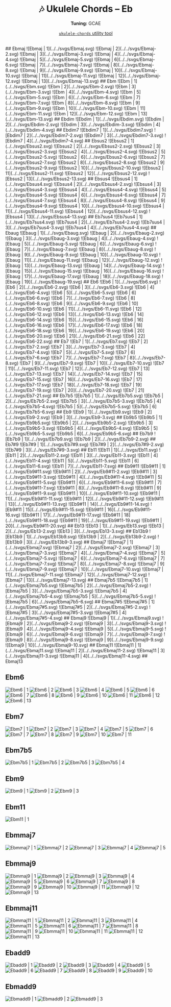 <div align="center">
	<h1>🎶 Ukulele Chords – Eb</h1>
	<p>
		<strong>Tuning:</strong> GCAE
	</p>
	<p>
    <a href="https://github.com/capevace/ukulele-chords"><code>ukulele-chords</code> utility tool</a>
	</p>
</div>
<br>
## Ebmaj
![Ebmaj | 1](../../svgs/Ebmaj.svg) ![Ebmaj | 2](../../svgs/Ebmaj-2.svg) ![Ebmaj | 3](../../svgs/Ebmaj-3.svg) ![Ebmaj | 4](../../svgs/Ebmaj-4.svg) ![Ebmaj | 5](../../svgs/Ebmaj-5.svg) ![Ebmaj | 6](../../svgs/Ebmaj-6.svg) ![Ebmaj | 7](../../svgs/Ebmaj-7.svg) ![Ebmaj | 8](../../svgs/Ebmaj-8.svg) ![Ebmaj | 9](../../svgs/Ebmaj-9.svg) ![Ebmaj | 10](../../svgs/Ebmaj-10.svg) ![Ebmaj | 11](../../svgs/Ebmaj-11.svg) ![Ebmaj | 12](../../svgs/Ebmaj-12.svg) ![Ebmaj | 13](../../svgs/Ebmaj-13.svg) 
## Ebm
![Ebm | 1](../../svgs/Ebm.svg) ![Ebm | 2](../../svgs/Ebm-2.svg) ![Ebm | 3](../../svgs/Ebm-3.svg) ![Ebm | 4](../../svgs/Ebm-4.svg) ![Ebm | 5](../../svgs/Ebm-5.svg) ![Ebm | 6](../../svgs/Ebm-6.svg) ![Ebm | 7](../../svgs/Ebm-7.svg) ![Ebm | 8](../../svgs/Ebm-8.svg) ![Ebm | 9](../../svgs/Ebm-9.svg) ![Ebm | 10](../../svgs/Ebm-10.svg) ![Ebm | 11](../../svgs/Ebm-11.svg) ![Ebm | 12](../../svgs/Ebm-12.svg) ![Ebm | 13](../../svgs/Ebm-13.svg) 
## Ebdim
![Ebdim | 1](../../svgs/Ebdim.svg) ![Ebdim | 2](../../svgs/Ebdim-2.svg) ![Ebdim | 3](../../svgs/Ebdim-3.svg) ![Ebdim | 4](../../svgs/Ebdim-4.svg) 
## Ebdim7
![Ebdim7 | 1](../../svgs/Ebdim7.svg) ![Ebdim7 | 2](../../svgs/Ebdim7-2.svg) ![Ebdim7 | 3](../../svgs/Ebdim7-3.svg) ![Ebdim7 | 4](../../svgs/Ebdim7-4.svg) 
## Ebsus2
![Ebsus2 | 1](../../svgs/Ebsus2.svg) ![Ebsus2 | 2](../../svgs/Ebsus2-2.svg) ![Ebsus2 | 3](../../svgs/Ebsus2-3.svg) ![Ebsus2 | 4](../../svgs/Ebsus2-4.svg) ![Ebsus2 | 5](../../svgs/Ebsus2-5.svg) ![Ebsus2 | 6](../../svgs/Ebsus2-6.svg) ![Ebsus2 | 7](../../svgs/Ebsus2-7.svg) ![Ebsus2 | 8](../../svgs/Ebsus2-8.svg) ![Ebsus2 | 9](../../svgs/Ebsus2-9.svg) ![Ebsus2 | 10](../../svgs/Ebsus2-10.svg) ![Ebsus2 | 11](../../svgs/Ebsus2-11.svg) ![Ebsus2 | 12](../../svgs/Ebsus2-12.svg) ![Ebsus2 | 13](../../svgs/Ebsus2-13.svg) 
## Ebsus4
![Ebsus4 | 1](../../svgs/Ebsus4.svg) ![Ebsus4 | 2](../../svgs/Ebsus4-2.svg) ![Ebsus4 | 3](../../svgs/Ebsus4-3.svg) ![Ebsus4 | 4](../../svgs/Ebsus4-4.svg) ![Ebsus4 | 5](../../svgs/Ebsus4-5.svg) ![Ebsus4 | 6](../../svgs/Ebsus4-6.svg) ![Ebsus4 | 7](../../svgs/Ebsus4-7.svg) ![Ebsus4 | 8](../../svgs/Ebsus4-8.svg) ![Ebsus4 | 9](../../svgs/Ebsus4-9.svg) ![Ebsus4 | 10](../../svgs/Ebsus4-10.svg) ![Ebsus4 | 11](../../svgs/Ebsus4-11.svg) ![Ebsus4 | 12](../../svgs/Ebsus4-12.svg) ![Ebsus4 | 13](../../svgs/Ebsus4-13.svg) 
## Eb7sus4
![Eb7sus4 | 1](../../svgs/Eb7sus4.svg) ![Eb7sus4 | 2](../../svgs/Eb7sus4-2.svg) ![Eb7sus4 | 3](../../svgs/Eb7sus4-3.svg) ![Eb7sus4 | 4](../../svgs/Eb7sus4-4.svg) 
## Ebaug
![Ebaug | 1](../../svgs/Ebaug.svg) ![Ebaug | 2](../../svgs/Ebaug-2.svg) ![Ebaug | 3](../../svgs/Ebaug-3.svg) ![Ebaug | 4](../../svgs/Ebaug-4.svg) ![Ebaug | 5](../../svgs/Ebaug-5.svg) ![Ebaug | 6](../../svgs/Ebaug-6.svg) ![Ebaug | 7](../../svgs/Ebaug-7.svg) ![Ebaug | 8](../../svgs/Ebaug-8.svg) ![Ebaug | 9](../../svgs/Ebaug-9.svg) ![Ebaug | 10](../../svgs/Ebaug-10.svg) ![Ebaug | 11](../../svgs/Ebaug-11.svg) ![Ebaug | 12](../../svgs/Ebaug-12.svg) ![Ebaug | 13](../../svgs/Ebaug-13.svg) ![Ebaug | 14](../../svgs/Ebaug-14.svg) ![Ebaug | 15](../../svgs/Ebaug-15.svg) ![Ebaug | 16](../../svgs/Ebaug-16.svg) ![Ebaug | 17](../../svgs/Ebaug-17.svg) ![Ebaug | 18](../../svgs/Ebaug-18.svg) ![Ebaug | 19](../../svgs/Ebaug-19.svg) 
## Eb6
![Eb6 | 1](../../svgs/Eb6.svg) ![Eb6 | 2](../../svgs/Eb6-2.svg) ![Eb6 | 3](../../svgs/Eb6-3.svg) ![Eb6 | 4](../../svgs/Eb6-4.svg) ![Eb6 | 5](../../svgs/Eb6-5.svg) ![Eb6 | 6](../../svgs/Eb6-6.svg) ![Eb6 | 7](../../svgs/Eb6-7.svg) ![Eb6 | 8](../../svgs/Eb6-8.svg) ![Eb6 | 9](../../svgs/Eb6-9.svg) ![Eb6 | 10](../../svgs/Eb6-10.svg) ![Eb6 | 11](../../svgs/Eb6-11.svg) ![Eb6 | 12](../../svgs/Eb6-12.svg) ![Eb6 | 13](../../svgs/Eb6-13.svg) ![Eb6 | 14](../../svgs/Eb6-14.svg) ![Eb6 | 15](../../svgs/Eb6-15.svg) ![Eb6 | 16](../../svgs/Eb6-16.svg) ![Eb6 | 17](../../svgs/Eb6-17.svg) ![Eb6 | 18](../../svgs/Eb6-18.svg) ![Eb6 | 19](../../svgs/Eb6-19.svg) ![Eb6 | 20](../../svgs/Eb6-20.svg) ![Eb6 | 21](../../svgs/Eb6-21.svg) ![Eb6 | 22](../../svgs/Eb6-22.svg) 
## Eb7
![Eb7 | 1](../../svgs/Eb7.svg) ![Eb7 | 2](../../svgs/Eb7-2.svg) ![Eb7 | 3](../../svgs/Eb7-3.svg) ![Eb7 | 4](../../svgs/Eb7-4.svg) ![Eb7 | 5](../../svgs/Eb7-5.svg) ![Eb7 | 6](../../svgs/Eb7-6.svg) ![Eb7 | 7](../../svgs/Eb7-7.svg) ![Eb7 | 8](../../svgs/Eb7-8.svg) ![Eb7 | 9](../../svgs/Eb7-9.svg) ![Eb7 | 10](../../svgs/Eb7-10.svg) ![Eb7 | 11](../../svgs/Eb7-11.svg) ![Eb7 | 12](../../svgs/Eb7-12.svg) ![Eb7 | 13](../../svgs/Eb7-13.svg) ![Eb7 | 14](../../svgs/Eb7-14.svg) ![Eb7 | 15](../../svgs/Eb7-15.svg) ![Eb7 | 16](../../svgs/Eb7-16.svg) ![Eb7 | 17](../../svgs/Eb7-17.svg) ![Eb7 | 18](../../svgs/Eb7-18.svg) ![Eb7 | 19](../../svgs/Eb7-19.svg) ![Eb7 | 20](../../svgs/Eb7-20.svg) ![Eb7 | 21](../../svgs/Eb7-21.svg) 
## Eb7b5
![Eb7b5 | 1](../../svgs/Eb7b5.svg) ![Eb7b5 | 2](../../svgs/Eb7b5-2.svg) ![Eb7b5 | 3](../../svgs/Eb7b5-3.svg) ![Eb7b5 | 4](../../svgs/Eb7b5-4.svg) ![Eb7b5 | 5](../../svgs/Eb7b5-5.svg) ![Eb7b5 | 6](../../svgs/Eb7b5-6.svg) 
## Eb9
![Eb9 | 1](../../svgs/Eb9.svg) ![Eb9 | 2](../../svgs/Eb9-2.svg) ![Eb9 | 3](../../svgs/Eb9-3.svg) 
## Eb9b5
![Eb9b5 | 1](../../svgs/Eb9b5.svg) ![Eb9b5 | 2](../../svgs/Eb9b5-2.svg) ![Eb9b5 | 3](../../svgs/Eb9b5-3.svg) ![Eb9b5 | 4](../../svgs/Eb9b5-4.svg) ![Eb9b5 | 5](../../svgs/Eb9b5-5.svg) ![Eb9b5 | 6](../../svgs/Eb9b5-6.svg) 
## Eb7b9
![Eb7b9 | 1](../../svgs/Eb7b9.svg) ![Eb7b9 | 2](../../svgs/Eb7b9-2.svg) 
## Eb7#9
![Eb7#9 | 1](../../svgs/Eb7#9.svg) ![Eb7#9 | 2](../../svgs/Eb7#9-2.svg) ![Eb7#9 | 3](../../svgs/Eb7#9-3.svg) 
## Eb11
![Eb11 | 1](../../svgs/Eb11.svg) ![Eb11 | 2](../../svgs/Eb11-2.svg) ![Eb11 | 3](../../svgs/Eb11-3.svg) ![Eb11 | 4](../../svgs/Eb11-4.svg) ![Eb11 | 5](../../svgs/Eb11-5.svg) ![Eb11 | 6](../../svgs/Eb11-6.svg) ![Eb11 | 7](../../svgs/Eb11-7.svg) 
## Eb9#11
![Eb9#11 | 1](../../svgs/Eb9#11.svg) ![Eb9#11 | 2](../../svgs/Eb9#11-2.svg) ![Eb9#11 | 3](../../svgs/Eb9#11-3.svg) ![Eb9#11 | 4](../../svgs/Eb9#11-4.svg) ![Eb9#11 | 5](../../svgs/Eb9#11-5.svg) ![Eb9#11 | 6](../../svgs/Eb9#11-6.svg) ![Eb9#11 | 7](../../svgs/Eb9#11-7.svg) ![Eb9#11 | 8](../../svgs/Eb9#11-8.svg) ![Eb9#11 | 9](../../svgs/Eb9#11-9.svg) ![Eb9#11 | 10](../../svgs/Eb9#11-10.svg) ![Eb9#11 | 11](../../svgs/Eb9#11-11.svg) ![Eb9#11 | 12](../../svgs/Eb9#11-12.svg) ![Eb9#11 | 13](../../svgs/Eb9#11-13.svg) ![Eb9#11 | 14](../../svgs/Eb9#11-14.svg) ![Eb9#11 | 15](../../svgs/Eb9#11-15.svg) ![Eb9#11 | 16](../../svgs/Eb9#11-16.svg) ![Eb9#11 | 17](../../svgs/Eb9#11-17.svg) ![Eb9#11 | 18](../../svgs/Eb9#11-18.svg) ![Eb9#11 | 19](../../svgs/Eb9#11-19.svg) ![Eb9#11 | 20](../../svgs/Eb9#11-20.svg) 
## Eb13
![Eb13 | 1](../../svgs/Eb13.svg) ![Eb13 | 2](../../svgs/Eb13-2.svg) ![Eb13 | 3](../../svgs/Eb13-3.svg) 
## Eb13b9
![Eb13b9 | 1](../../svgs/Eb13b9.svg) ![Eb13b9 | 2](../../svgs/Eb13b9-2.svg) ![Eb13b9 | 3](../../svgs/Eb13b9-3.svg) 
## Ebmaj7
![Ebmaj7 | 1](../../svgs/Ebmaj7.svg) ![Ebmaj7 | 2](../../svgs/Ebmaj7-2.svg) ![Ebmaj7 | 3](../../svgs/Ebmaj7-3.svg) ![Ebmaj7 | 4](../../svgs/Ebmaj7-4.svg) ![Ebmaj7 | 5](../../svgs/Ebmaj7-5.svg) ![Ebmaj7 | 6](../../svgs/Ebmaj7-6.svg) ![Ebmaj7 | 7](../../svgs/Ebmaj7-7.svg) ![Ebmaj7 | 8](../../svgs/Ebmaj7-8.svg) ![Ebmaj7 | 9](../../svgs/Ebmaj7-9.svg) ![Ebmaj7 | 10](../../svgs/Ebmaj7-10.svg) ![Ebmaj7 | 11](../../svgs/Ebmaj7-11.svg) ![Ebmaj7 | 12](../../svgs/Ebmaj7-12.svg) ![Ebmaj7 | 13](../../svgs/Ebmaj7-13.svg) 
## Ebmaj7b5
![Ebmaj7b5 | 1](../../svgs/Ebmaj7b5.svg) ![Ebmaj7b5 | 2](../../svgs/Ebmaj7b5-2.svg) ![Ebmaj7b5 | 3](../../svgs/Ebmaj7b5-3.svg) ![Ebmaj7b5 | 4](../../svgs/Ebmaj7b5-4.svg) ![Ebmaj7b5 | 5](../../svgs/Ebmaj7b5-5.svg) ![Ebmaj7b5 | 6](../../svgs/Ebmaj7b5-6.svg) 
## Ebmaj7#5
![Ebmaj7#5 | 1](../../svgs/Ebmaj7#5.svg) ![Ebmaj7#5 | 2](../../svgs/Ebmaj7#5-2.svg) ![Ebmaj7#5 | 3](../../svgs/Ebmaj7#5-3.svg) ![Ebmaj7#5 | 4](../../svgs/Ebmaj7#5-4.svg) 
## Ebmaj9
![Ebmaj9 | 1](../../svgs/Ebmaj9.svg) ![Ebmaj9 | 2](../../svgs/Ebmaj9-2.svg) ![Ebmaj9 | 3](../../svgs/Ebmaj9-3.svg) ![Ebmaj9 | 4](../../svgs/Ebmaj9-4.svg) ![Ebmaj9 | 5](../../svgs/Ebmaj9-5.svg) ![Ebmaj9 | 6](../../svgs/Ebmaj9-6.svg) ![Ebmaj9 | 7](../../svgs/Ebmaj9-7.svg) ![Ebmaj9 | 8](../../svgs/Ebmaj9-8.svg) ![Ebmaj9 | 9](../../svgs/Ebmaj9-9.svg) ![Ebmaj9 | 10](../../svgs/Ebmaj9-10.svg) 
## Ebmaj11
![Ebmaj11 | 1](../../svgs/Ebmaj11.svg) ![Ebmaj11 | 2](../../svgs/Ebmaj11-2.svg) ![Ebmaj11 | 3](../../svgs/Ebmaj11-3.svg) ![Ebmaj11 | 4](../../svgs/Ebmaj11-4.svg) 
## Ebmaj13

## Ebm6
![Ebm6 | 1](../../svgs/Ebm6.svg) ![Ebm6 | 2](../../svgs/Ebm6-2.svg) ![Ebm6 | 3](../../svgs/Ebm6-3.svg) ![Ebm6 | 4](../../svgs/Ebm6-4.svg) ![Ebm6 | 5](../../svgs/Ebm6-5.svg) ![Ebm6 | 6](../../svgs/Ebm6-6.svg) ![Ebm6 | 7](../../svgs/Ebm6-7.svg) ![Ebm6 | 8](../../svgs/Ebm6-8.svg) ![Ebm6 | 9](../../svgs/Ebm6-9.svg) ![Ebm6 | 10](../../svgs/Ebm6-10.svg) ![Ebm6 | 11](../../svgs/Ebm6-11.svg) ![Ebm6 | 12](../../svgs/Ebm6-12.svg) ![Ebm6 | 13](../../svgs/Ebm6-13.svg) 
## Ebm7
![Ebm7 | 1](../../svgs/Ebm7.svg) ![Ebm7 | 2](../../svgs/Ebm7-2.svg) ![Ebm7 | 3](../../svgs/Ebm7-3.svg) ![Ebm7 | 4](../../svgs/Ebm7-4.svg) ![Ebm7 | 5](../../svgs/Ebm7-5.svg) ![Ebm7 | 6](../../svgs/Ebm7-6.svg) ![Ebm7 | 7](../../svgs/Ebm7-7.svg) ![Ebm7 | 8](../../svgs/Ebm7-8.svg) ![Ebm7 | 9](../../svgs/Ebm7-9.svg) ![Ebm7 | 10](../../svgs/Ebm7-10.svg) ![Ebm7 | 11](../../svgs/Ebm7-11.svg) 
## Ebm7b5
![Ebm7b5 | 1](../../svgs/Ebm7b5.svg) ![Ebm7b5 | 2](../../svgs/Ebm7b5-2.svg) ![Ebm7b5 | 3](../../svgs/Ebm7b5-3.svg) ![Ebm7b5 | 4](../../svgs/Ebm7b5-4.svg) 
## Ebm9
![Ebm9 | 1](../../svgs/Ebm9.svg) ![Ebm9 | 2](../../svgs/Ebm9-2.svg) ![Ebm9 | 3](../../svgs/Ebm9-3.svg) 
## Ebm11
![Ebm11 | 1](../../svgs/Ebm11.svg) 
## Ebmmaj7
![Ebmmaj7 | 1](../../svgs/Ebmmaj7.svg) ![Ebmmaj7 | 2](../../svgs/Ebmmaj7-2.svg) ![Ebmmaj7 | 3](../../svgs/Ebmmaj7-3.svg) ![Ebmmaj7 | 4](../../svgs/Ebmmaj7-4.svg) ![Ebmmaj7 | 5](../../svgs/Ebmmaj7-5.svg) 
## Ebmmaj9
![Ebmmaj9 | 1](../../svgs/Ebmmaj9.svg) ![Ebmmaj9 | 2](../../svgs/Ebmmaj9-2.svg) ![Ebmmaj9 | 3](../../svgs/Ebmmaj9-3.svg) ![Ebmmaj9 | 4](../../svgs/Ebmmaj9-4.svg) ![Ebmmaj9 | 5](../../svgs/Ebmmaj9-5.svg) ![Ebmmaj9 | 6](../../svgs/Ebmmaj9-6.svg) ![Ebmmaj9 | 7](../../svgs/Ebmmaj9-7.svg) ![Ebmmaj9 | 8](../../svgs/Ebmmaj9-8.svg) ![Ebmmaj9 | 9](../../svgs/Ebmmaj9-9.svg) ![Ebmmaj9 | 10](../../svgs/Ebmmaj9-10.svg) ![Ebmmaj9 | 11](../../svgs/Ebmmaj9-11.svg) ![Ebmmaj9 | 12](../../svgs/Ebmmaj9-12.svg) ![Ebmmaj9 | 13](../../svgs/Ebmmaj9-13.svg) 
## Ebmmaj11
![Ebmmaj11 | 1](../../svgs/Ebmmaj11.svg) ![Ebmmaj11 | 2](../../svgs/Ebmmaj11-2.svg) ![Ebmmaj11 | 3](../../svgs/Ebmmaj11-3.svg) ![Ebmmaj11 | 4](../../svgs/Ebmmaj11-4.svg) ![Ebmmaj11 | 5](../../svgs/Ebmmaj11-5.svg) ![Ebmmaj11 | 6](../../svgs/Ebmmaj11-6.svg) ![Ebmmaj11 | 7](../../svgs/Ebmmaj11-7.svg) ![Ebmmaj11 | 8](../../svgs/Ebmmaj11-8.svg) ![Ebmmaj11 | 9](../../svgs/Ebmmaj11-9.svg) ![Ebmmaj11 | 10](../../svgs/Ebmmaj11-10.svg) ![Ebmmaj11 | 11](../../svgs/Ebmmaj11-11.svg) ![Ebmmaj11 | 12](../../svgs/Ebmmaj11-12.svg) ![Ebmmaj11 | 13](../../svgs/Ebmmaj11-13.svg) 
## Ebadd9
![Ebadd9 | 1](../../svgs/Ebadd9.svg) ![Ebadd9 | 2](../../svgs/Ebadd9-2.svg) ![Ebadd9 | 3](../../svgs/Ebadd9-3.svg) ![Ebadd9 | 4](../../svgs/Ebadd9-4.svg) ![Ebadd9 | 5](../../svgs/Ebadd9-5.svg) ![Ebadd9 | 6](../../svgs/Ebadd9-6.svg) ![Ebadd9 | 7](../../svgs/Ebadd9-7.svg) ![Ebadd9 | 8](../../svgs/Ebadd9-8.svg) ![Ebadd9 | 9](../../svgs/Ebadd9-9.svg) ![Ebadd9 | 10](../../svgs/Ebadd9-10.svg) 
## Ebmadd9
![Ebmadd9 | 1](../../svgs/Ebmadd9.svg) ![Ebmadd9 | 2](../../svgs/Ebmadd9-2.svg) ![Ebmadd9 | 3](../../svgs/Ebmadd9-3.svg) 
